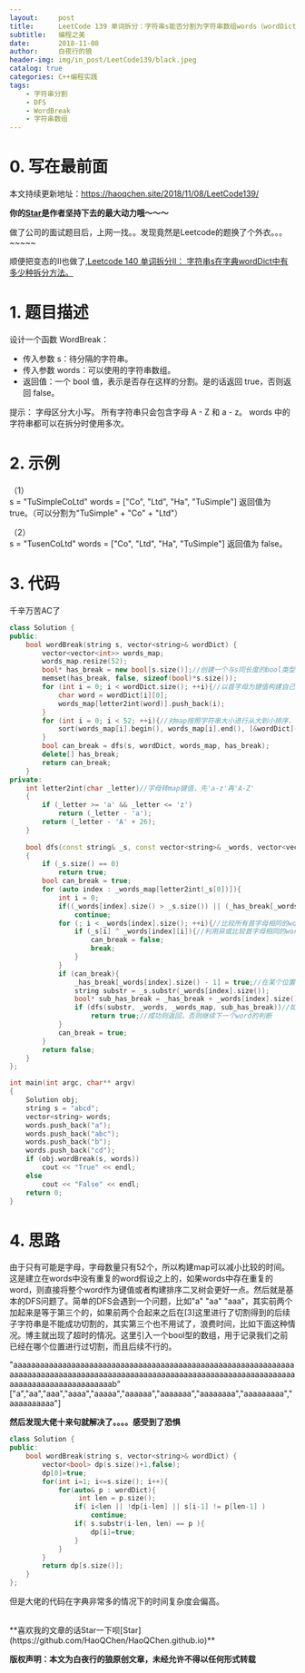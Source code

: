 ```yaml
---
layout:     post
title:      LeetCode 139 单词拆分：字符串s能否分割为字符串数组words（wordDict）中字符串的组合？（某未来公司面试题目）
subtitle:   编程之美
date:       2018-11-08
author:     白夜行的狼
header-img: img/in_post/LeetCode139/black.jpeg
catalog: true
categories: C++编程实践
tags:
    - 字符串分割
    - DFS
    - WordBreak
    - 字符串数组
--- 
```


# 0. 写在最前面
本文持续更新地址：<https://haoqchen.site/2018/11/08/LeetCode139/>

**你的[Star](https://github.com/HaoQChen/HaoQChen.github.io)是作者坚持下去的最大动力哦～～～**

做了公司的面试题目后，上网一找。。发现竟然是Leetcode的题换了个外衣。。。~~~~~

顺便把变态的II也做了,[Leetcode 140 单词拆分II： 字符串s在字典wordDict中有多少种拆分方法。](https://haoqchen.site/2018/11/08/LeetCode140/)

# 1. 题目描述
设计一个函数 WordBreak：
+ 传入参数 s：待分隔的字符串。
+ 传入参数 words：可以使用的字符串数组。
+ 返回值：一个 bool 值，表示是否存在这样的分割。是的话返回 true，否则返回 false。

提示：
字母区分大小写。
所有字符串只会包含字母 A - Z 和 a - z。
words 中的字符串都可以在拆分时使用多次。

# 2. 示例
（1）  
s = "TuSimpleCoLtd"
words = ["Co", "Ltd", "Ha", "TuSimple"]
返回值为 true。（可以分割为"TuSimple" + "Co" + "Ltd"）

（2）  
s = "TusenCoLtd"
words = ["Co", "Ltd", "Ha", "TuSimple"]
返回值为 false。

# 3. 代码
千辛万苦AC了
```cpp
class Solution {
public:
    bool wordBreak(string s, vector<string>& wordDict) {
        vector<vector<int>> words_map;
        words_map.resize(52);
        bool* has_break = new bool[s.size()];//创建一个与s同长度的bool类型变量，用于存储以前在某个位置上是否已经进行过分割，比如在[5]这里进行过分割，然后[5]后面没能成功分割，那么以后遇到在[5]这里的分割就可以直接跳过了，没有这个会超时。
        memset(has_break, false, sizeof(bool)*s.size());
        for (int i = 0; i < wordDict.size(); ++i){//以首字母为键值构建自己的map
            char word = wordDict[i][0];
            words_map[letter2int(word)].push_back(i);
        }
        for (int i = 0; i < 52; ++i){//对map按照字符串大小进行从大到小排序，目的是想先用长的字符串进行分割，可以一定程度上节省时间，后来加入了has_break其实这里不用也行
            sort(words_map[i].begin(), words_map[i].end(), [&wordDict](int a, int b)->bool{ return (wordDict[a].size() > wordDict[b].size()); });
        }
        bool can_break = dfs(s, wordDict, words_map, has_break);
        delete[] has_break;
        return can_break;
    }
private:
    int letter2int(char _letter)//字母转map键值，先'a-z'再'A-Z'
    {
        if (_letter >= 'a' && _letter <= 'z')
            return (_letter - 'a');
        return (_letter - 'A' + 26);
    }
    
    bool dfs(const string& _s, const vector<string>& _words, vector<vector<int>>& _words_map, bool* _has_break)
    {
        if (_s.size() == 0)
            return true;
        bool can_break = true;
        for (auto index : _words_map[letter2int(_s[0])]){
            int i = 0;
            if((_words[index].size() > _s.size()) || (_has_break[_words[index].size() - 1]) )//如果字典字符串比原字符串大，以及已经在该位置进行过分割，直接跳过
                continue;
            for (; i < _words[index].size(); ++i){//比较所有首字母相同的words
                if (_s[i] ^ _words[index][i]){//利用异或比较首字母相同的word与s是否相同
                    can_break = false;
                    break;
                }
            }
            if (can_break){
                _has_break[_words[index].size() - 1] = true;//在某个位置上可以切割，记录下来
                string substr = _s.substr(_words[index].size());
                bool* sub_has_break = _has_break + _words[index].size();
                if (dfs(substr, _words, _words_map, sub_has_break))//如果可以切割则dfs迭代
                    return true;//成功则返回，否则继续下一个word的判断
            }
            can_break = true;
        }
        return false;
    }
};

int main(int argc, char** argv)
{
    Solution obj;
    string s = "abcd";
    vector<string> words;
    words.push_back("a");
    words.push_back("abc");
    words.push_back("b");
    words.push_back("cd");
    if (obj.wordBreak(s, words))
        cout << "True" << endl;
    else
        cout << "False" << endl;
    return 0;
}
```

# 4. 思路
由于只有可能是字母，字母数量只有52个，所以构建map可以减小比较的时间。这是建立在words中没有重复的word假设之上的，如果words中存在重复的word，则直接将整个word作为键值或者构建排序二叉树会更好一点。然后就是基本的DFS问题了。简单的DFS会遇到一个问题，比如"a" "aa" "aaa"，其实前两个加起来是等于第三个的，如果前两个合起来之后在[3]这里进行了切割得到的后续子字符串是不能成功切割的，其实第三个也不用试了，浪费时间，比如下面这种情况。博主就出现了超时的情况。这里引入一个bool型的数组，用于记录我们之前已经在哪个位置进行过切割，而且后续不行的。

"aaaaaaaaaaaaaaaaaaaaaaaaaaaaaaaaaaaaaaaaaaaaaaaaaaaaaaaaaaaaaaaaaaaaaaaaaaaaaaaaaaaaaaaaaaaaaaaaaaaaaaaaaaaaaaaaaaaaaaaaaaaaaaaaaaaaaaaaaaaaaaaaaaaaaab" ["a","aa","aaa","aaaa","aaaaa","aaaaaa","aaaaaaa","aaaaaaaa","aaaaaaaaa","aaaaaaaaaa"]

**然后发现大佬十来句就解决了。。。。感受到了恐惧**

```cpp
class Solution {
public:
    bool wordBreak(string s, vector<string>& wordDict) {
        vector<bool> dp(s.size()+1,false);
        dp[0]=true;
        for(int i=1; i<=s.size(); i++){
            for(auto& p : wordDict){
                 int len = p.size();
                if( i<len || !dp[i-len] || s[i-1] != p[len-1] )
                    continue;
                if( s.substr(i-len, len) == p ){
                    dp[i]=true;
                }
            }
        }
        return dp[s.size()];
    }
};
```

但是大佬的代码在字典非常多的情况下的时间复杂度会偏高。

<br>
**喜欢我的文章的话Star一下呗[Star](https://github.com/HaoQChen/HaoQChen.github.io)**

**版权声明：本文为白夜行的狼原创文章，未经允许不得以任何形式转载**
